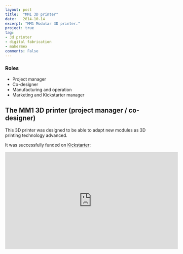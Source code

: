 ```yaml
---
layout: post
title:  "MM1 3D printer"
date:   2014-10-14
excerpt: "MM1 Modular 3D printer."
project: true
tag:
- 3d printer
- digital fabrication
- makermex
comments: False
---
```

### Roles

- Project manager
- Co-designer
- Manufacturing and operation
- Marketing and Kickstarter manager

## The MM1 3D printer (project manager / co-designer)

This 3D printer was designed to be able to adapt new modules as 3D printing technology advanced.

It was successfully funded on [Kickstarter](https://www.kickstarter.com/projects/495547969/mm1-modular-3d-printer-customize-your-printing-exp/description):


<iframe width="560" height="315" src="https://v.kickstarter.com/1603909245_a8a74889f51cafe1fadb7f979fadecbff1664145/projects/1229328/video-447260-h264_high.mp4" frameborder="0" allowfullscreen></iframe>
